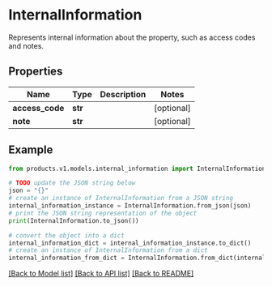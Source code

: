 # InternalInformation

Represents internal information about the property, such as access codes and notes.

## Properties

Name | Type | Description | Notes
------------ | ------------- | ------------- | -------------
**access_code** | **str** |  | [optional] 
**note** | **str** |  | [optional] 

## Example

```python
from products.v1.models.internal_information import InternalInformation

# TODO update the JSON string below
json = "{}"
# create an instance of InternalInformation from a JSON string
internal_information_instance = InternalInformation.from_json(json)
# print the JSON string representation of the object
print(InternalInformation.to_json())

# convert the object into a dict
internal_information_dict = internal_information_instance.to_dict()
# create an instance of InternalInformation from a dict
internal_information_from_dict = InternalInformation.from_dict(internal_information_dict)
```
[[Back to Model list]](../README.md#documentation-for-models) [[Back to API list]](../README.md#documentation-for-api-endpoints) [[Back to README]](../README.md)


